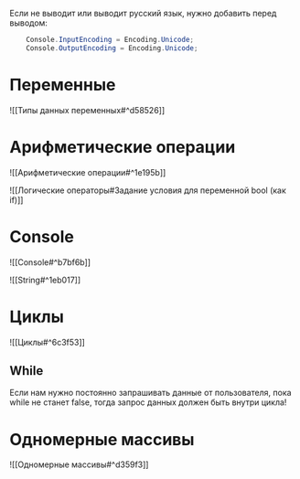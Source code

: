 
Если не выводит или выводит русский язык, нужно добавить перед выводом:

```csharp
    Console.InputEncoding = Encoding.Unicode;
    Console.OutputEncoding = Encoding.Unicode;
```



# Переменные

![[Типы данных переменных#^d58526]]


# Арифметические операции

![[Арифметические операции#^1e195b]]


![[Логические операторы#Задание условия для переменной bool (как if)]]

# Console

![[Console#^b7bf6b]]

![[String#^1eb017]]
# Циклы
![[Циклы#^6c3f53]]

## While
Если нам нужно постоянно запрашивать данные от пользователя, пока while не станет false, тогда запрос данных должен быть внутри цикла!

# Одномерные массивы
![[Одномерные массивы#^d359f3]]